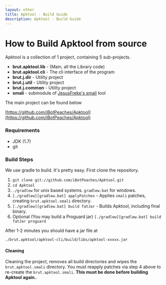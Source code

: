 ```yaml
---
layout: other
title: Apktool - Build Guide
description: Apktool - Build Guide
---
```


# How to Build Apktool from source
Apktool is a collection of 1 project, containing 5 sub-projects.

  * **brut.apktool.lib** - (Main, all the Library code)
  * **brut.apktool.cli** - The cli interface of the program
  * **brut.j.dir** - Utility project
  * **brut.j.util** - Utility project
  * **brut.j.common** - Utility project
  * **smali** - submodule of [JesusFreke's smali](https://github.com/JesusFreke/smali) tool


The main project can be found below

[https://github.com/iBotPeaches/Apktool](https://github.com/iBotPeaches/Apktool)

### Requirements
  * JDK (1.7)
  * git

### Build Steps
We use gradle to build. It's pretty easy. First clone the repository.

  1. `git clone git://github.com/iBotPeaches/Apktool.git`
  2. `cd Apktool`
  3. `./gradlew` for unix based systems. `gradlew.bat` for windows.
  4. `[./gradlew][gradlew.bat] applyPatches` - Applies `smali` patches, creating `brut.apktool.smali` directory.
  5. `[./gradlew][gradlew.bat] build fatJar` - Builds Apktool, including final binary.
  6. Optional (You may build a Proguard jar) `[./gradlew][gradlew.bat] build fatJar proguard`
  
After 1-2 minutes you should have a jar file at

`./brut.apktool/apktool-cli/build/libs/apktool-xxxxx.jar`

#### Cleaning
Cleaning the project, removes all build directories and wipes the `brut.apktool.smali` directory. You must reapply patches via step 4 above to re-create the `brut.apktool.smali`. **This must be done before building Apktool again.**.
